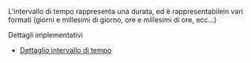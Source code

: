 L'intervallo di tempo  rappresenta una durata, ed è rappresentabilein vari formati (giorni e millesimi di giorno,  ore e millesimi di ore, ecc...)

Dettagli implementativi
- [Dettaglio intervallo di tempo](Sorgenti/MB/DOC_OGG/OG_I2_D)
